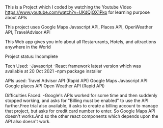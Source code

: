 
This is a Project which I coded by watching the Youtube Video https://www.youtube.com/watch?v=UKdQjQX1Pko for learning purpose about APIs

This project uses Google Maps Javascript API, Places API, OpenWeather API, TravelAdvisor API

This Web app gives you info about all Restarurants, Hotels, and attractions anywhere in the World



Project status: Incomplete

Tech Used:
-Javascript
-React framework latest version which was available at 20 Oct 2021
-npm package installer

APIs used:
Travel Advisor API (Rapid API)
Google Maps Javascript API
Google places API
Open Weather API (Rapid API)


Difficulties Faced:
-Google's APIs worked for some time and then suddenly stopped working, and asks for "Billing must be enabled" to use the API further.Free trial
 also available, it asks to create a billing account to manage that project, but asks for credit card number to enter. So Google Maps API doesn't
 works.And so the other react components which depends upon the API also doesn't work.
